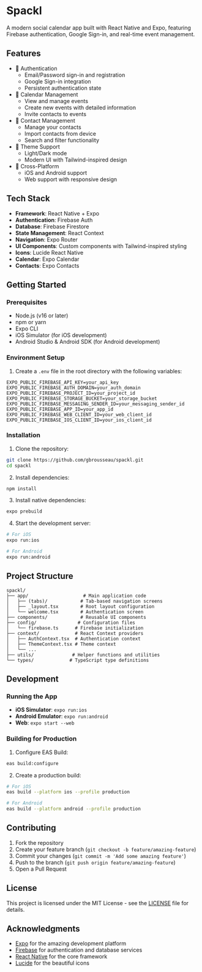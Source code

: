 # Spackl

A modern social calendar app built with React Native and Expo, featuring Firebase authentication, Google Sign-in, and real-time event management.

## Features

- 🔐 Authentication
  - Email/Password sign-in and registration
  - Google Sign-in integration
  - Persistent authentication state
- 📅 Calendar Management
  - View and manage events
  - Create new events with detailed information
  - Invite contacts to events
- 👥 Contact Management
  - Manage your contacts
  - Import contacts from device
  - Search and filter functionality
- 🎨 Theme Support
  - Light/Dark mode
  - Modern UI with Tailwind-inspired design
- 📱 Cross-Platform
  - iOS and Android support
  - Web support with responsive design

## Tech Stack

- **Framework**: React Native + Expo
- **Authentication**: Firebase Auth
- **Database**: Firebase Firestore
- **State Management**: React Context
- **Navigation**: Expo Router
- **UI Components**: Custom components with Tailwind-inspired styling
- **Icons**: Lucide React Native
- **Calendar**: Expo Calendar
- **Contacts**: Expo Contacts

## Getting Started

### Prerequisites

- Node.js (v16 or later)
- npm or yarn
- Expo CLI
- iOS Simulator (for iOS development)
- Android Studio & Android SDK (for Android development)

### Environment Setup

1. Create a `.env` file in the root directory with the following variables:

```env
EXPO_PUBLIC_FIREBASE_API_KEY=your_api_key
EXPO_PUBLIC_FIREBASE_AUTH_DOMAIN=your_auth_domain
EXPO_PUBLIC_FIREBASE_PROJECT_ID=your_project_id
EXPO_PUBLIC_FIREBASE_STORAGE_BUCKET=your_storage_bucket
EXPO_PUBLIC_FIREBASE_MESSAGING_SENDER_ID=your_messaging_sender_id
EXPO_PUBLIC_FIREBASE_APP_ID=your_app_id
EXPO_PUBLIC_FIREBASE_WEB_CLIENT_ID=your_web_client_id
EXPO_PUBLIC_FIREBASE_IOS_CLIENT_ID=your_ios_client_id
```

### Installation

1. Clone the repository:
```bash
git clone https://github.com/gbrousseau/spackl.git
cd spackl
```

2. Install dependencies:
```bash
npm install
```

3. Install native dependencies:
```bash
expo prebuild
```

4. Start the development server:
```bash
# For iOS
expo run:ios

# For Android
expo run:android
```

## Project Structure

```
spackl/
├── app/                    # Main application code
│   ├── (tabs)/            # Tab-based navigation screens
│   ├── _layout.tsx        # Root layout configuration
│   └── welcome.tsx        # Authentication screen
├── components/            # Reusable UI components
├── config/               # Configuration files
│   └── firebase.ts      # Firebase initialization
├── context/             # React Context providers
│   ├── AuthContext.tsx  # Authentication context
│   ├── ThemeContext.tsx # Theme context
│   └── ...
├── utils/              # Helper functions and utilities
└── types/             # TypeScript type definitions
```

## Development

### Running the App

- **iOS Simulator**: `expo run:ios`
- **Android Emulator**: `expo run:android`
- **Web**: `expo start --web`

### Building for Production

1. Configure EAS Build:
```bash
eas build:configure
```

2. Create a production build:
```bash
# For iOS
eas build --platform ios --profile production

# For Android
eas build --platform android --profile production
```

## Contributing

1. Fork the repository
2. Create your feature branch (`git checkout -b feature/amazing-feature`)
3. Commit your changes (`git commit -m 'Add some amazing feature'`)
4. Push to the branch (`git push origin feature/amazing-feature`)
5. Open a Pull Request

## License

This project is licensed under the MIT License - see the [LICENSE](LICENSE) file for details.

## Acknowledgments

- [Expo](https://expo.dev/) for the amazing development platform
- [Firebase](https://firebase.google.com/) for authentication and database services
- [React Native](https://reactnative.dev/) for the core framework
- [Lucide](https://lucide.dev/) for the beautiful icons